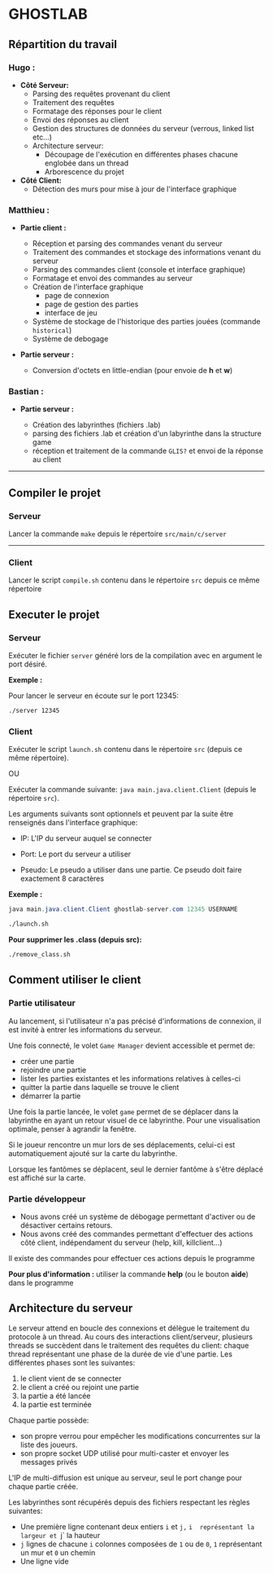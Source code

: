 # GHOSTLAB

## Répartition du travail

### Hugo :
* **Côté Serveur:**
    * Parsing des requêtes provenant du client
    * Traitement des requêtes 
    * Formatage des réponses pour le client
    * Envoi des réponses au client
    * Gestion des structures de données du serveur (verrous, linked list etc...)
    * Architecture serveur:
      * Découpage de l'exécution en différentes phases chacune englobée dans un thread
      * Arborescence du projet
* **Côté Client:**
  * Détection des murs pour mise à jour de l'interface graphique

### Matthieu :

* **Partie client :**
    
    * Réception et parsing des commandes venant du serveur
    * Traitement des commandes et stockage des informations venant du serveur
    * Parsing des commandes client (console et interface graphique)
    * Formatage et envoi des commandes au serveur
    * Création de l'interface graphique
        * page de connexion
        * page de gestion des parties
        * interface de jeu
    * Système de stockage de l'historique des parties jouées (commande ``historical``)
    * Système de debogage

* **Partie serveur :**
    * Conversion d'octets en little-endian (pour envoie de **h** et **w**)

### Bastian :

* **Partie serveur :**

    * Création des labyrinthes (fichiers .lab)
    * parsing des fichiers .lab et création d'un labyrinthe dans la structure game
    * réception et traitement de la commande ``GLIS?`` et envoi de la réponse au client

---

## Compiler le projet

### Serveur

Lancer la commande `make` depuis le répertoire `src/main/c/server` 

---

### Client

Lancer le script `compile.sh` contenu dans le répertoire `src` depuis ce même répertoire

## Executer le projet

### Serveur

Exécuter le fichier `server` généré lors de la compilation avec en argument le port désiré.


**Exemple :**

Pour lancer le serveur en écoute sur le port 12345:

```bash
./server 12345
```


### Client 

Exécuter le script `launch.sh` contenu dans le répertoire `src` (depuis ce même répertoire).

OU

Exécuter la commande suivante: `java main.java.client.Client` (depuis le répertoire `src`).

Les arguments suivants sont optionnels et peuvent par la suite être renseignés dans l'interface graphique:

- IP: L'IP du serveur auquel se connecter

- Port: Le port du serveur a utiliser

- Pseudo: Le pseudo a utiliser dans une partie. Ce pseudo doit faire exactement 8 caractères


**Exemple :**

```java
java main.java.client.Client ghostlab-server.com 12345 USERNAME
```

```bash
./launch.sh
```

**Pour supprimer les .class (depuis src):**

```bash
./remove_class.sh
```

## Comment utiliser le client 


### Partie utilisateur 

Au lancement, si l'utilisateur n'a pas précisé d'informations de connexion, il est invité à entrer les informations du serveur.

Une fois connecté, le volet `Game Manager` devient accessible et permet de:

- créer une partie
- rejoindre une partie
- lister les parties existantes et les informations relatives à celles-ci
- quitter la partie dans laquelle se trouve le client
- démarrer la partie

Une fois la partie lancée, le volet `game` permet de se déplacer dans la labyrinthe en ayant un retour visuel de ce labyrinthe. Pour une visualisation optimale, penser à agrandir la fenêtre.

Si le joueur rencontre un mur lors de ses déplacements, celui-ci est automatiquement ajouté sur la carte du labyrinthe.

Lorsque les fantômes se déplacent, seul le dernier fantôme à s'être déplacé est affiché sur la carte.

### Partie développeur

* Nous avons créé un système de débogage permettant d'activer ou de désactiver certains retours.
* Nous avons créé des commandes permettant d'effectuer des actions côté client, indépendament du serveur (help, kill, killclient...)

Il existe des commandes pour effectuer ces actions depuis le programme

**Pour plus d'information :** utiliser la commande **help** (ou le bouton **aide**) dans le programme 

## Architecture du serveur 


Le serveur attend en boucle des connexions et délègue le traitement du protocole à un thread.
Au cours des interactions client/serveur, plusieurs threads se succèdent dans le traitement des requêtes du client: chaque thread représentant une phase de la durée de vie d'une partie.
Les différentes phases sont les suivantes:

1. le client vient de se connecter
2. le client a créé ou rejoint une partie
3. la partie a été lancée
4. la partie est terminée 

Chaque partie possède:

- son propre verrou pour empêcher les modifications concurrentes sur la liste des joueurs.
- son propre socket UDP utilisé pour multi-caster et envoyer les messages privés

L'IP de multi-diffusion est unique au serveur, seul le port change pour chaque partie créée.

Les labyrinthes sont récupérés depuis des fichiers respectant les règles suivantes:

- Une première ligne contenant deux entiers `i` et `j,` `i  représentant la largeur et `j` la hauteur
- `j` lignes de chacune `i` colonnes composées de `1` ou de `0`, `1` représentant un mur et `0` un chemin
- Une ligne vide





